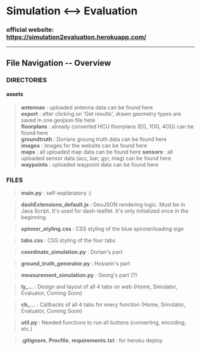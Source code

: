 # Simulation ⟷  Evaluation

### official website: https://simulation2evaluation.herokuapp.com/

---
## File Navigation -- Overview
### DIRECTORIES
#### assets
> **antennas** : uploaded antenna data can be found here  
> **export** : after clicking on 'Get results', drawn geometry types are saved in one geojson file here  
> **floorplans** : already converted HCU floorplans (EG, 1OG, 4OG) can be found here  
> **groundtruth** : Dorians groung truth data can be found here  
> **images** : images for the website can be found here    
> **maps** : all uploaded map data can be found here 
> **sensors** : all uploaded sensor data (acc, bar, gyr, mag) can be found here  
> **waypoints** : uploaded waypoint data can be found here  

### FILES
> **main.py** : self-explanatory :)

> **dashExtensions_default.js** : GeoJSON rendering logic. Must be in Java Script. It's used for dash-leaflet. It's only initialized once in the beginning.

> **spinner_styling.css** : CSS styling of the blue spinner/loading sign

> **tabs.css** : CSS styling of the four tabs

> **coordinate_simulation.py** : Dorian's part

> **ground_truth_generator.py** : Hossein's part

> **measurement_simulation.py** : Georg's part (?)

> **ly_...** : Design and layout of all 4 tabs on web (Home, Simulator, Evaluator, Coming Soon)

> **cb_...** : Callbacks of all 4 tabs for every function (Home, Simulator, Evaluator, Coming Soon)

> **util.py** : Needed functions to run all buttons (converting, encoding, etc.)

> **.gitignore**, **Procfile**, **requirements.txt** : for heroku deploy

